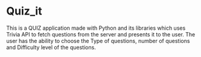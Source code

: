 # Quiz_it
This is a QUIZ application made with Python and its libraries which uses Trivia API to fetch questions from the server and presents it to the user. The user has the ability to choose the Type of questions, number of questions and Difficulty level of the questions.
